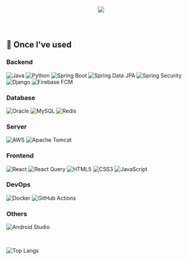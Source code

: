 <h1 align="center">
    <img src="https://readme-typing-svg.herokuapp.com/?font=Righteous&size=45&color=6E9EC9&center=true&vCenter=true&width=1000&height=70&pause=1000&duration=4000&lines=Hello!+👋+I+am+JinHyeok+Hwang;" />
<!--      <img src="https://readme-typing-svg.herokuapp.com/?font=Righteous&size=45&color=EE6FFF&center=true&vCenter=true&width=1000&height=70&pause=1000&duration=4000&lines=大家好,+我是申敏俊+👲;" /> -->
     <img srt="file:///C:/Users/user/Downloads/MicrosoftWindows.Client.CBS_cw5n1h2txyewy!InputApp/ChinaFlagChineseGIF.gif"/>
</h1>

<!-- 줄 바꿈을 추가하여 간격 조정 -->
<br>

## 🔨 Once I've used

### Backend
![Java](https://img.shields.io/badge/JAVA-007396?style=flat-square&logo=java&logoColor=white)
![Python](https://img.shields.io/badge/Python-3776AB?style=flat-square&logo=python&logoColor=white)
![Spring Boot](https://img.shields.io/badge/Spring_Boot-6DB33F?style=flat-square&logo=spring-boot&logoColor=white)
![Spring Data JPA](https://img.shields.io/badge/Spring_Data_JPA-6DB33F?style=flat-square&logo=spring&logoColor=white)
![Spring Security](https://img.shields.io/badge/Spring_Security-6DB33F?style=flat-square&logo=spring-security&logoColor=white)
![Django](https://img.shields.io/badge/Django-092E20?style=flat-square&logo=django&logoColor=white)
![Firebase FCM](https://img.shields.io/badge/Firebase_FCM-FFCA28?style=flat-square&logo=firebase&logoColor=black)

### Database
![Oracle](https://img.shields.io/badge/Oracle-F80000?style=flat-square&logo=oracle&logoColor=white)
![MySQL](https://img.shields.io/badge/MySQL-4479A1?style=flat-square&logo=mysql&logoColor=white)
![Redis](https://img.shields.io/badge/Redis-DC382D?style=flat-square&logo=redis&logoColor=white)

### Server
![AWS](https://img.shields.io/badge/Amazon_AWS-232F3E?style=flat-square&logo=amazon-aws&logoColor=white)
![Apache Tomcat](https://img.shields.io/badge/Apache_Tomcat-F8DC75?style=flat-square&logo=apache-tomcat&logoColor=black)

### Frontend
![React](https://img.shields.io/badge/React-61DAFB?style=flat-square&logo=react&logoColor=black)
![React Query](https://img.shields.io/badge/React_Query-FF4154?style=flat-square&logo=react-query&logoColor=white)
![HTML5](https://img.shields.io/badge/HTML5-E34F26?style=flat-square&logo=html5&logoColor=white)
![CSS3](https://img.shields.io/badge/CSS3-1572B6?style=flat-square&logo=css3&logoColor=white)
![JavaScript](https://img.shields.io/badge/JavaScript-F7DF1E?style=flat-square&logo=javascript&logoColor=black)

### DevOps
![Docker](https://img.shields.io/badge/Docker-2496ED?style=flat-square&logo=docker&logoColor=white)
![GitHub Actions](https://img.shields.io/badge/GitHub_Actions-2088FF?style=flat-square&logo=github-actions&logoColor=white)

### Others
![Android Studio](https://img.shields.io/badge/Android_Studio-3DDC84?style=flat-square&logo=android-studio&logoColor=white)

<br>

![Top Langs](https://github-readme-stats.vercel.app/api/top-langs/?username=JINHYEOKKK&layout=compact&langs_count=8&card_width=320&theme=github_dark)

<!--
**JINHYEOKKK/JINHYEOKKK** is a ✨ _special_ ✨ repository because its `README.md` (this file) appears on your GitHub profile.

Here are some ideas to get you started:

- 🔭 I’m currently working on ...
- 🌱 I’m currently learning ...
- 👯 I’m looking to collaborate on ...
- 🤔 I’m looking for help with ...
- 💬 Ask me about ...
- 📫 How to reach me: ...
- 😄 Pronouns: ...
- ⚡ Fun fact: ...
-->
<!-- 줄 바꿈을 추가하여 간격 조정 -->
<br>
<br>
<br>
<!-- 줄 바꿈을 추가하여 간격 조정 -->
<br>
<br>
<br>

